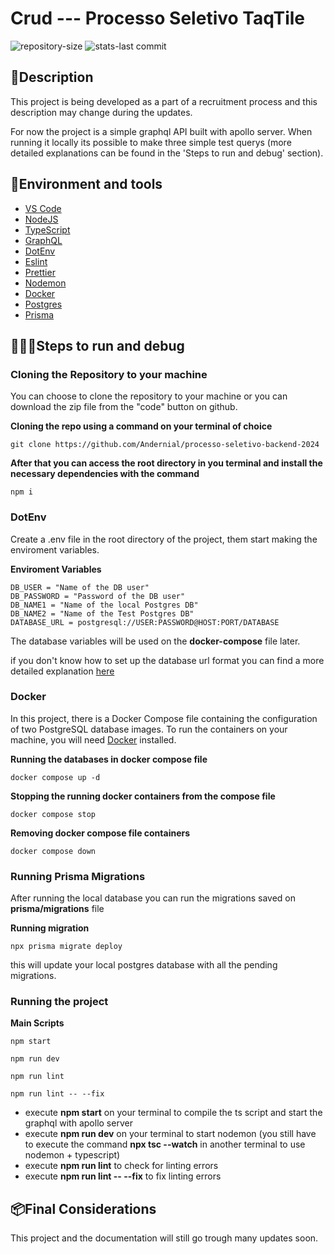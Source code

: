 # Crud --- Processo Seletivo TaqTile
![repository-size](https://img.shields.io/github/repo-size/Andernial/processo-seletivo-backend-2024?labelColor=%23FFD602&color=white)
![stats-last commit](https://img.shields.io/github/last-commit/Andernial/processo-seletivo-backend-2024?display_timestamp=committer&labelColor=%23FFD602&color=white)

## 📗Description
This project is being developed as a part of a recruitment process and this description may change during the updates.

For now the project is a simple graphql API built with apollo server. When running it locally its possible to make three simple test querys (more detailed explanations can be found in the 'Steps to run and debug' section).


## 👾Environment and tools
- [VS Code](https://code.visualstudio.com/)
- [NodeJS](https://nodejs.org/en)
- [TypeScript](https://www.typescriptlang.org/)
- [GraphQL](https://graphql.org/)
- [DotEnv](https://www.npmjs.com/package/dotenv)
- [Eslint](https://eslint.org/)
- [Prettier](https://prettier.io/)
- [Nodemon](https://www.npmjs.com/package/nodemon)
- [Docker](https://www.docker.com/)
- [Postgres](https://www.postgresql.org/)
- [Prisma](https://www.prisma.io/)


## 🏃🏻‍♀️​Steps to run and debug
### Cloning the Repository to your machine

You can choose to clone the repository to your machine or you can download the zip file from the "code" button on github.

**Cloning the repo using a command on your terminal of choice**
```
git clone https://github.com/Andernial/processo-seletivo-backend-2024

```
**After that you can access the root directory in you terminal and install the necessary dependencies with the command**

```
npm i
```
### DotEnv
Create a .env file in the root directory of the project, them start making the enviroment variables.

**Enviroment Variables**
```
DB_USER = "Name of the DB user"
DB_PASSWORD = "Password of the DB user"
DB_NAME1 = "Name of the local Postgres DB"
DB_NAME2 = "Name of the Test Postgres DB"
DATABASE_URL = postgresql://USER:PASSWORD@HOST:PORT/DATABASE
```
The database variables will be used on the **docker-compose** file later.

if you don't know how to set up the database url format you can find a more detailed explanation [here](https://www.prisma.io/docs/orm/reference/connection-urls)

### Docker

In this project, there is a Docker Compose file containing the configuration of two PostgreSQL database images. To run the containers on your machine, you will need [Docker](https://www.docker.com/) installed.

**Running the databases in docker compose file**
```
docker compose up -d
```

**Stopping the running docker containers from the compose file**
```
docker compose stop
```

**Removing docker compose file containers**
```
docker compose down
```
### Running Prisma Migrations
After running the local database you can run the migrations saved on **prisma/migrations** file

**Running migration**
```
npx prisma migrate deploy

```
this will update your local postgres database with all the pending migrations.
### Running the project

**Main Scripts**
```
npm start 
```
```
npm run dev
```
```
npm run lint
```
```
npm run lint -- --fix

```
- execute **npm start** on your terminal to compile the ts script and start the graphql with apollo server
- execute **npm run dev** on your terminal to start nodemon (you still have to execute the command **npx tsc --watch** in another terminal to use nodemon + typescript)
- execute **npm run lint** to check for linting errors
- execute **npm run lint -- --fix** to fix linting errors

## 📦​Final Considerations
This project and the documentation will still go trough many updates soon.
